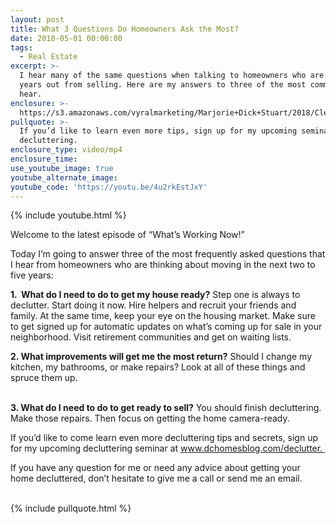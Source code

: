 ```yaml
---
layout: post
title: What 3 Questions Do Homeowners Ask the Most?
date: 2018-05-01 00:00:00
tags:
  - Real Estate
excerpt: >-
  I hear many of the same questions when talking to homeowners who are a few
  years out from selling. Here are my answers to three of the most common ones I
  hear.
enclosure: >-
  https://s3.amazonaws.com/vyralmarketing/Marjorie+Dick+Stuart/2018/Cleveland+Park+Real+Estate-+What+3+Questions+Do+Homeowners+Ask+the+Most%253F.mp4
pullquote: >-
  If you’d like to learn even more tips, sign up for my upcoming seminar on
  decluttering.
enclosure_type: video/mp4
enclosure_time:
use_youtube_image: true
youtube_alternate_image:
youtube_code: 'https://youtu.be/4u2rkEstJxY'
---
```


{% include youtube.html %}

Welcome to the latest episode of “What’s Working Now!”

Today I’m going to answer three of the most frequently asked questions that I hear from homeowners who are thinking about moving in the next two to five years:

**1.  What do I need to do to get my house ready?** Step one is always to declutter. Start doing it now. Hire helpers and recruit your friends and family. At the same time, keep your eye on the housing market. Make sure to get signed up for automatic updates on what’s coming up for sale in your neighborhood. Visit retirement communities and get on waiting lists.

**2. What improvements will get me the most return?** Should I change my kitchen, my bathrooms, or make repairs? Look at all of these things and spruce them up.

<br>**3. What do I need to do to get ready to sell?** You should finish decluttering. Make those repairs. Then focus on getting the home camera-ready.

If you’d like to come learn even more decluttering tips and secrets, sign up for my upcoming decluttering seminar at www.dchomesblog.com/declutter. 

If you have any question for me or need any advice about getting your home decluttered, don’t hesitate to give me a call or send me an email. <br> 

{% include pullquote.html %}